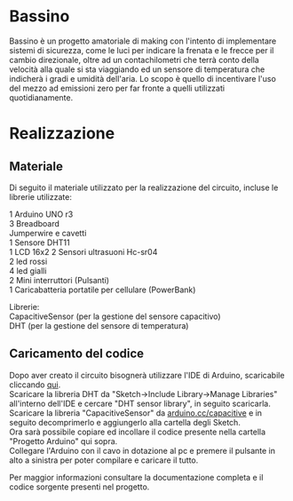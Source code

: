 # Bassino
Bassino è un progetto amatoriale di making con l'intento di implementare sistemi di sicurezza, come le luci per indicare la frenata e le frecce per il cambio direzionale, oltre ad un contachilometri che terrà conto della velocità alla quale si sta viaggiando ed un sensore di temperatura che indicherà i gradi e umidità dell'aria. Lo scopo è quello di incentivare l'uso del mezzo ad emissioni zero per far fronte a quelli utilizzati quotidianamente. 
# Realizzazione
## Materiale
Di seguito il materiale utilizzato per la realizzazione del circuito, incluse le librerie utilizzate:  

1 Arduino UNO r3  
3 Breadboard  
Jumperwire e cavetti  
1 Sensore DHT11  
1 LCD 16x2
2 Sensori ultrasuoni Hc-sr04  
2 led rossi  
4 led gialli  
2 Mini interruttori (Pulsanti)  
1 Caricabatteria portatile per cellulare (PowerBank)  
  
Librerie:  
CapacitiveSensor (per la gestione del sensore capacitivo)  
DHT (per la gestione del sensore di temperatura)  

## Caricamento del codice
Dopo aver creato il circuito bisognerà utilizzare l'IDE di Arduino, scaricabile cliccando [qui](https://www.arduino.cc/en/Main/Software).  
Scaricare la libreria DHT da "Sketch->Include Library->Manage Libraries" all'interno dell'IDE e cercare "DHT sensor library", 
in seguito scaricarla.  
Scaricare la libreria "CapacitiveSensor" da [arduino.cc/capacitive](http://playground.arduino.cc/Main/CapacitiveSensor) e in seguito
decomprimerlo e aggiungerlo alla cartella degli Sketch.  
Ora sarà possibile copiare ed incollare il codice presente nella cartella "Progetto Arduino" qui sopra.  
Collegare l'Arduino con il cavo in dotazione al pc e premere il pulsante in alto a sinistra per poter 
compilare e caricare il tutto.  
  
Per maggior informazioni consultare la documentazione completa e il codice sorgente presenti nel progetto.


